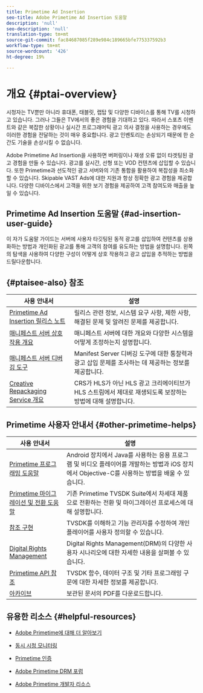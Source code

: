 ```yaml
---
title: Primetime Ad Insertion
seo-title: Adobe Primetime Ad Insertion 도움말
description: 'null'
seo-description: 'null'
translation-type: tm+mt
source-git-commit: fac84687085f289e984c189665bfe775337592b3
workflow-type: tm+mt
source-wordcount: '426'
ht-degree: 19%

---
```



# 개요 {#ptai-overview}

시청자는 TV뿐만 아니라 휴대폰, 태블릿, 랩탑 및 다양한 디바이스를 통해 TV를 시청하고 있습니다. 그러나 그들은 TV에서의 좋은 경험을 기대하고 있다. 따라서 스포츠 이벤트와 같은 복잡한 상황이나 실시간 프로그래머틱 광고 의사 결정을 사용하는 경우에도 이러한 경험을 전달하는 것이 매우 중요합니다. 광고 인벤토리는 손상되기 때문에 한 순간도 기술을 손상시킬 수 없습니다.

Adobe Primetime Ad Insertion을 사용하면 버퍼링이나 재생 오류 없이 타겟팅된 광고 경험을 만들 수 있습니다. 광고를 실시간, 선형 또는 VOD 컨텐츠에 삽입할 수 있습니다. 또한 Primetime과 선도적인 광고 서버와의 기존 통합을 활용하여 복잡성을 최소화할 수 있습니다. Skipable VAST Ads에 대한 지원과 항상 정확한 광고 경험을 제공합니다. 다양한 디바이스에서 고객을 위한 보기 경험을 제공하여 고객 참여도와 매출을 높일 수 있습니다.

## Primetime Ad Insertion 도움말 {#ad-insertion-user-guide}

이 자가 도움말 가이드는 서버에 사용자 타깃팅된 동적 광고를 삽입하여 컨텐츠를 상용화하는 방법과 개인화된 광고를 통해 고객의 참여를 유도하는 방법을 설명합니다. 왼쪽의 탐색을 사용하여 다양한 구성이 어떻게 상호 작용하고 광고 삽입을 추적하는 방법을 드릴다운합니다.

## {#ptaisee-also} 참조

| 사용 안내서 | 설명 |
|---|---|
| [Primetime Ad Insertion 릴리스 노트](../release-notes/ptai-19x-release-notes.md) | 릴리스 관련 정보, 시스템 요구 사항, 제한 사항, 해결된 문제 및 알려진 문제를 제공합니다. |
| [매니페스트 서버 상호 작용 개요](msapi-topics/ms-overview.md) | 매니페스트 서버에 대한 개요와 다양한 시스템을 어떻게 조정하는지 설명합니다. |
| [매니페스트 서버 디버깅 도구](manifest-server-debugging-tool.md) | Manifest Server 디버깅 도구에 대한 통찰력과 광고 삽입 문제를 조사하는 데 제공하는 정보를 제공합니다. |
| [Creative Repackaging Service 개요](creative-repackaging-service/crs-overview.md) | CRS가 HLS가 아닌 HLS 광고 크리에이티브가 HLS 스트림에서 제대로 재생되도록 보장하는 방법에 대해 설명합니다. |

## Primetime 사용자 안내서 {#other-primetime-helps}

| 사용 안내서 | 설명 |
|---|---|
| [Primetime 프로그래밍 도움말](../programming/home.md) | Android 장치에서 Java를 사용하는 응용 프로그램 및 비디오 플레이어를 개발하는 방법과 iOS 장치에서 Objective-C를 사용하는 방법을 배울 수 있습니다. |
| [Primetime 마이그레이션 및 전환 도움말](../migration-guides/home.md) | 기존 Primetime TVSDK Suite에서 차세대 제품으로 전환하는 전환 및 마이그레이션 프로세스에 대해 설명합니다. |
| [참조 구현](../android-reference-implementation/home.md) | TVSDK를 이해하고 기능 관리자를 수정하여 개인 플레이어를 사용자 정의할 수 있습니다. |
| [Digital Rights Management](../digital-rights-management/home.md) | Digital Rights Management(DRM)의 다양한 사용자 시나리오에 대한 자세한 내용을 살펴볼 수 있습니다. |
| [Primetime API 참조](../reference/api-references.md) | TVSDK 함수, 데이터 구조 및 기타 프로그래밍 구문에 대한 자세한 정보를 제공합니다. |
| [아카이브](https://helpx.adobe.com/primetime/archives.html) | 보관된 문서의 PDF를 다운로드합니다. |

## 유용한 리소스 {#helpful-resources}

* [Adobe Primetime에 대해 더 알아보기](https://www.adobe.com/in/marketing/primetime.html)

* [동시 시청 모니터링](https://tve.helpdocsonline.com/concurrency-monitoring-introduction)

* [Primetime 인증](https://tve.helpdocsonline.com/home)

* [Adobe Primetime DRM 포럼](https://forums.adobe.com/community/adobe_access)

* [Adobe Primetime 개발자 리소스](https://www.adobe.com/devnet/primetime.html)